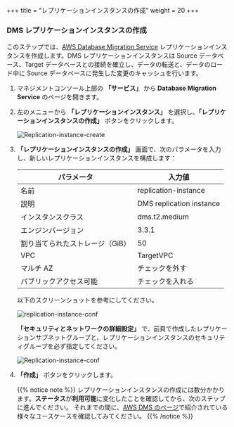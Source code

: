 +++
title = "レプリケーションインスタンスの作成"
weight = 20
+++

### DMS レプリケーションインスタンスの作成

このステップでは、<a href="https://aws.amazon.com/dms/" target="_blank">AWS Database Migration Service</a> レプリケーションインスタンスを作成します。DMS レプリケーションインスタンスは Source データベース、Target データベースとの接続を確立し、データの転送と、データのロード中に Source データベースに発生した変更のキャッシュを行います。

1. マネジメントコンソール上部の **「サービス」** から **Database Migration Service** のページを開きます。

2. 左のメニューから **「レプリケーションインスタンス」** を選択し、**「レプリケーションインスタンスの作成」** ボタンをクリックします。

    ![Replication-instance-create](/db-mig/Replication-instance-create.ja.png)

3. **「レプリケーションインスタンスの作成」** 画面で、次のパラメータを入力し、新しいレプリケーションインスタンスを構成します：

    | パラメータ           | 入力値                    |
    | ------------------- | ------------------------ |
    | 名前                 | replication-instance     |
    | 説明                 | DMS replication instance |
    | インスタンスクラス     | dms.t2.medium            |
    | エンジンバージョン     | 3.3.1                    |
    | 割り当てられたストレージ（GiB）| 50                 |
    | VPC                 | TargetVPC                |
    | マルチ AZ            | チェックを外す             |
    | パブリックアクセス可能  | チェックを入れる           |

    以下のスクリーンショットを参考にしてください。


    ![replication-instance-conf](/db-mig/replication-instance-conf.ja.png)


    **「セキュリティとネットワークの詳細設定」** で、前頁で作成したレプリケーションサブネットグループと、レプリケーションインスタンスのセキュリティグループを必ず指定してください。

    ![Replication-instance-conf](/db-mig/advanced-security.ja.png)

4. **「作成」** ボタンをクリックします。

    {{% notice note %}}
レプリケーションインスタンスの作成には数分かかります。**ステータス**が**利用可能**に変化したことを確認してから、次のステップに進んでください。
それまでの間に、<a href="https://aws.amazon.com/dms/" target="_blank">AWS DMS のページ</a>で紹介されている様々なユースケースを確認してみてください。
{{% /notice %}}
